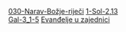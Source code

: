 
[030-Narav-Božje-riječi](../1.tečaj/030-Narav-Božje-riječi.md)
[1-Sol-2,13](3.Biblijski_tekstovi/1-Sol-2,13.md)  
[Gal-3_1-5](3.Biblijski_tekstovi/Gal-3_1-5.md)
[Evanđelje u zajednici](../1.tečaj/070-evanđelje-u-zajednici.md)